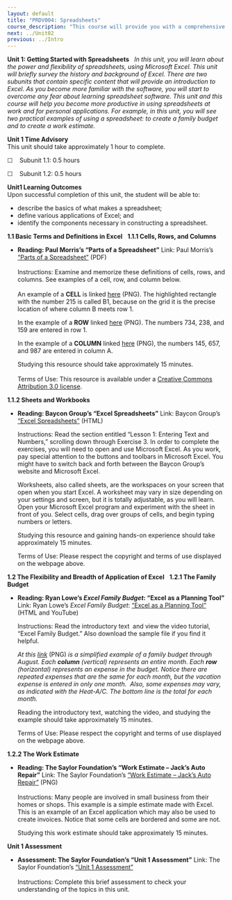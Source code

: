 ```yaml
---
layout: default
title: "PRDV004: Spreadsheets"
course_description: "This course will provide you with a comprehensive introduction to spreadsheets; it is designed for first-time users with very little or no exposure to the subject."
next: ../Unit02
previous: ../Intro
---
```

**Unit 1: Getting Started with Spreadsheets** <span id="1"></span> 
*In this unit, you will learn about the power and flexibility of
spreadsheets, using Microsoft Excel. This unit will briefly survey the
history and background of Excel. There are two subunits that contain
specific content that will provide an introduction to Excel. As you
become more familiar with the software, you will start to overcome any
fear about learning spreadsheet software. This unit and this course will
help you become more productive in using spreadsheets at work and for
personal applications. For example, in this unit, you will see two
practical examples of using a spreadsheet: to create a family budget and
to create a work estimate.*

**Unit 1 Time Advisory**  
This unit should take approximately 1 hour to complete.  
  
 ☐    Subunit 1.1: 0.5 hours  
  
 ☐    Subunit 1.2: 0.5 hours 

**Unit1 Learning Outcomes**  
Upon successful completion of this unit, the student will be able to:
-   describe the basics of what makes a spreadsheet;
-   define various applications of Excel; and
-   identify the components necessary in constructing a spreadsheet.

**1.1 Basic Terms and Definitions in Excel** <span id="1.1"></span> 
**1.1.1 Cells, Rows, and Columns** <span id="1.1.1"></span> 
-   **Reading: Paul Morris’s “Parts of a Spreadsheet”**
    Link: Paul Morris’s [“Parts of a
    Spreadsheet”](http://www.saylor.org/site/wp-content/uploads/2014/08/Parts-of-a-Spreadsheet1.pdf)
    (PDF)  
        
     Instructions: Examine and memorize these definitions of cells,
    rows, and columns. See examples of a cell, row, and column below.  
        
     An example of a **CELL** is linked
    [here](http://www.saylor.org/site/wp-content/uploads/2012/10/PRDV004-1.1.1-A.png)
    (PNG). The highlighted rectangle with the number 215 is called B1,
    because on the grid it is the precise location of where column B
    meets row 1.  
      
     In the example of a **ROW** linked
    [here](http://www.saylor.org/site/wp-content/uploads/2012/10/PRDV004-1.1.1-B.png) (PNG).
    The numbers 734, 238, and 159 are entered in row 1.  
      
     In the example of a **COLUMN** linked
    [here](http://www.saylor.org/site/wp-content/uploads/2012/10/PRDV004-1.1.1-C2.png)
    (PNG), the numbers 145, 657, and 987 are entered in column A.  
      
     Studying this resource should take approximately 15 minutes.  
        
     Terms of Use: This resource is available under a [Creative Commons
    Attribution 3.0
    license](https://creativecommons.org/licenses/by/3.0/). 

**1.1.2 Sheets and Workbooks** <span id="1.1.2"></span> 
-   **Reading: Baycon Group’s “Excel Spreadsheets”**
    Link: Baycon Group’s [“Excel
    Spreadsheets”](http://www.baycongroup.com/excel2007/01_excel.htm)
    (HTML)  
      
     Instructions: Read the section entitled “Lesson 1: Entering Text
    and Numbers,” scrolling down through Exercise 3. In order to
    complete the exercises, you will need to open and use Microsoft
    Excel. As you work, pay special attention to the buttons and
    toolbars in Microsoft Excel. You might have to switch back and forth
    between the Baycon Group’s website and Microsoft Excel.  
      
     Worksheets, also called sheets, are the workspaces on your screen
    that open when you start Excel. A worksheet may vary in size
    depending on your settings and screen, but it is totally adjustable,
    as you will learn. Open your Microsoft Excel program and experiment
    with the sheet in front of you. Select cells, drag over groups of
    cells, and begin typing numbers or letters.  
      
     Studying this resource and gaining hands-on experience should take
    approximately 15 minutes.  
      
     Terms of Use: Please respect the copyright and terms of use
    displayed on the webpage above.

**1.2 The Flexibility and Breadth of Application of Excel** <span
id="1.2"></span> 
**1.2.1 The Family Budget** <span id="1.2.1"></span> 
-   **Reading: Ryan Lowe’s *Excel Family Budget*: “Excel as a Planning
    Tool”**
    Link: Ryan Lowe’s *Excel Family Budget*: [“Excel as a Planning
    Tool”](http://ryanlowe.com/teaching/excel-family-budget/) (HTML and
    YouTube)  
      
     Instructions: Read the introductory text  and view the video
    tutorial, “Excel Family Budget.” Also download the sample file if
    you find it helpful.  
      
     *At this
    [link](http://www.saylor.org/site/wp-content/uploads/2012/10/PRDV004-1.2.1-A.png)*
    (PNG) *is a simplified example of a family budget through August.
    Each **column** (vertical) represents an entire month. Each **row**
    (horizontal) represents an expense in the budget. Notice there are
    repeated expenses that are the same for each month, but the vacation
    expense is entered in only one month.  Also, some expenses may vary,
    as indicated with the Heat-A/C. The bottom line is the total for
    each month.*  
      
     Reading the introductory text, watching the video, and studying the
    example should take approximately 15 minutes.  
      
     Terms of Use: Please respect the copyright and terms of use
    displayed on the webpage above.

**1.2.2 The Work Estimate** <span id="1.2.2"></span> 
-   **Reading: The Saylor Foundation’s “Work Estimate – Jack’s Auto
    Repair”**
    Link: The Saylor Foundation’s [“Work Estimate – Jack’s Auto
    Repair”](http://www.saylor.org/site/wp-content/uploads/2012/10/PRDV004-1.2.2-A.png)
    (PNG)  
        
     Instructions: Many people are involved in small business from their
    homes or shops. This example is a simple estimate made with Excel.
    This is an example of an Excel application which may also be used to
    create invoices. Notice that some cells are bordered and some are
    not.  
      
     Studying this work estimate should take approximately 15 minutes.

**Unit 1 Assessment** <span id="1.3"></span> 
-   **Assessment: The Saylor Foundation’s “Unit 1 Assessment”**
    Link: The Saylor Foundation’s [“Unit 1
    Assessment”](http://school.saylor.org/mod/quiz/view.php?id=1261)  
        
     Instructions: Complete this brief assessment to check your
    understanding of the topics in this unit.


